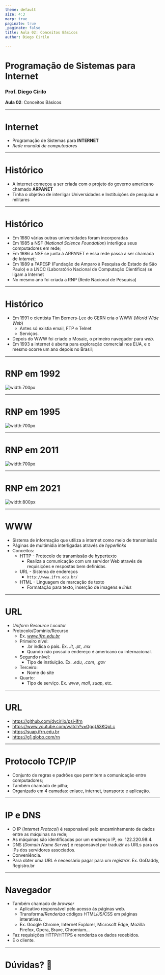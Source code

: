 ```yaml
---
theme: default
size: 4:3
marp: true
paginate: true
_paginate: false
title: Aula 02: Conceitos Básicos
author: Diego Cirilo

---
```

<style>
img {
  display: block;
  margin: 0 auto;
}
</style>

# <!-- fit --> Programação de Sistemas para Internet

### Prof. Diego Cirilo

**Aula 02**: Conceitos Básicos

---
# Internet
- Programação de Sistemas para **INTERNET**
- *Rede mundial de computadores*

---
# Histórico
- A internet começou a ser criada com o projeto do governo americano chamado **ARPANET**
- Tinha o objetivo de interligar Universidades e Instituições de pesquisa e militares

---
# Histórico
- Em 1980 várias outras universidades foram incorporadas
- Em 1985 a NSF (*National Science Foundation*) interligou seus computadores em rede;
- Em 1986 a NSF se junta à ARPANET e essa rede passa a ser chamada de *Internet*;
- Em 1989 a FAPESP (Fundação de Amparo à Pesquisa do Estado de São Paulo) e a LNCC (Laboratório Nacional de Computação Científica) se ligam a Internet
- No mesmo ano foi criada a RNP (Rede Nacional de Pesquisa)

---
# Histórico
- Em 1991 o cientista Tim Berners-Lee do CERN cria o WWW (*World Wide Web*)
    - Antes só existia email, FTP e Telnet
    - Serviços.
- Depois do WWW foi criado o Mosaic, o primeiro navegador para *web*.
- Em 1993 a internet é aberta para exploração comercial nos EUA, e o mesmo ocorre um ano depois no Brasil;

---
# RNP em 1992

![width:700px](../img/rnp1992.jpg)

---
# RNP em 1995

![width:700px](../img/rnp1995.jpg)

---
# RNP em 2011

![width:700px](../img/rnp2011.jpg)

---
# RNP em 2021

![width:800px](../img/rnp2021.png)

---
# WWW
- Sistema de informação que utiliza a internet como meio de transmissão
- Páginas de multimídia interligadas através de *hyperlinks*
- Conceitos:
    - HTTP - Protocolo de transmissão de hypertexto
        - Realiza a comunicação com um servidor Web através de requisições e respostas bem definidas.
    - URL - Sistema de endereços
        - `http://www.ifrn.edu.br/`
    - HTML - Linguagem de marcação de texto
        - Formatação para texto, inserção de imagens e *links*

---
# URL
- *Uniform Resource Locator*
- Protocolo/Domínio/Recurso
    - Ex. *www.ifrn.edu.br*
    - Primeiro nível:
        - .br indica o país. Ex. *.it*, *.pt*, *.mx*
        - Quando não possui o endereço é americano ou internacional.
    - Segundo nível:
        - Tipo de instiuição. Ex. *.edu*, *.com*, *.gov*
    - Terceiro:
        - Nome do site
    - Quarto:
        - Tipo de serviço. Ex. *www*, *mail*, *suap*, etc.
---
# URL

- https://github.com/dvcirilo/psi-ifrn
- https://www.youtube.com/watch?v=GggUi3KQpLc
- https://suap.ifrn.edu.br
- https://g1.globo.com/rn

---
# Protocolo TCP/IP
- Conjunto de regras e padrões que permitem a comunicação entre computadores;
- Também chamado de pilha;
- Organizado em 4 camadas: enlace, internet, transporte e aplicação. 

---
# IP e DNS
- O IP (*Internet Protocol*) é responsável pelo encaminhamento de dados entre as máquinas na rede;
- As máquinas são identificadas por um endereço IP, ex: 122.220.98.4.
- DNS (*Domain Name Server*) é responsável por traduzir as URLs para os IPs dos servidores associados.
- Conveniência.
- Para obter uma URL é necessário pagar para um *registrar*. Ex. GoDaddy, Registro.br

---
# Navegador
- Também chamado de *browser*
    - Aplicativo responsável pelo acesso às páginas web.
    - Transforma/*Renderiza* códigos HTML/JS/CSS em páginas interativas.
    - Ex. Google Chrome, Internet Explorer, Microsoft Edge, Mozilla Firefox, Opera, Brave, Chromium...
- Faz requisições HTTP/HTTPS e renderiza os dados recebidos.
- É o cliente.

---
# <!--fit--> Dúvidas? 🤔
